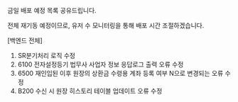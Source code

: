금일 배포 예정 목록 공유드립니다.

전체 재기동 예정이므로, 유저 수 모니터링을 통해 배포 시간 조절하겠습니다.

[백엔드 전체]
1. SR분기처리 로직 수정
2. 6100 전자설정등기 법무사 사업자 정보 응답로그 출력 오류 수정
3. 6500 재인입된 이후 원장의 상환금 수령용 계좌 등록 여부 N으로 변경되는 오류 수정
4. B200 수신 시 원장 히스토리 테이블 업데이트 오류 수정


